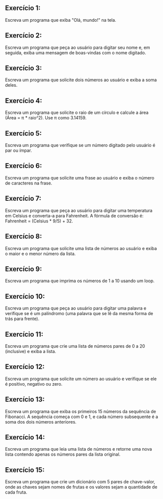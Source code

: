 ## Exercício 1:

Escreva um programa que exiba "Olá, mundo!" na tela.

## Exercício 2:

Escreva um programa que peça ao usuário para digitar seu nome e, em seguida, exiba uma mensagem de boas-vindas com o nome digitado.

## Exercício 3:

Escreva um programa que solicite dois números ao usuário e exiba a soma deles.

## Exercício 4:

Escreva um programa que solicite o raio de um círculo e calcule a área (Área = π \* raio^2). Use π como 3.14159.

## Exercício 5:

Escreva um programa que verifique se um número digitado pelo usuário é par ou ímpar.

## Exercício 6:

Escreva um programa que solicite uma frase ao usuário e exiba o número de caracteres na frase.

## Exercício 7:

Escreva um programa que peça ao usuário para digitar uma temperatura em Celsius e converta-a para Fahrenheit. A fórmula de conversão é: Fahrenheit = (Celsius \* 9/5) + 32.

## Exercício 8:

Escreva um programa que solicite uma lista de números ao usuário e exiba o maior e o menor número da lista.

## Exercício 9:

Escreva um programa que imprima os números de 1 a 10 usando um loop.

## Exercício 10:

Escreva um programa que peça ao usuário para digitar uma palavra e verifique se é um palíndromo (uma palavra que se lê da mesma forma de trás para frente).

## Exercício 11:

Escreva um programa que crie uma lista de números pares de 0 a 20 (inclusive) e exiba a lista.

## Exercício 12:

Escreva um programa que solicite um número ao usuário e verifique se ele é positivo, negativo ou zero.

## Exercício 13:

Escreva um programa que exiba os primeiros 15 números da sequência de Fibonacci. A sequência começa com 0 e 1, e cada número subsequente é a soma dos dois números anteriores.

## Exercício 14:

Escreva um programa que leia uma lista de números e retorne uma nova lista contendo apenas os números pares da lista original.

## Exercício 15:

Escreva um programa que crie um dicionário com 5 pares de chave-valor, onde as chaves sejam nomes de frutas e os valores sejam a quantidade de cada fruta.
